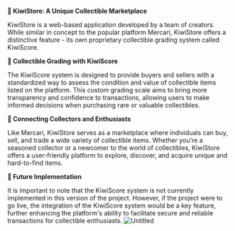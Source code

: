 **🥝 KiwiStore: A Unique Collectible Marketplace** 

KiwiStore is a web-based application developed by a team of creators. While similar in concept to the popular platform Mercari, KiwiStore offers a distinctive feature - its own proprietary collectible grading system called KiwiScore.

**🥝 Collectible Grading with KiwiScore**

The KiwiScore system is designed to provide buyers and sellers with a standardized way to assess the condition and value of collectible items listed on the platform. This custom grading scale aims to bring more transparency and confidence to transactions, allowing users to make informed decisions when purchasing rare or valuable collectibles.

**🥝 Connecting Collectors and Enthusiasts**

Like Mercari, KiwiStore serves as a marketplace where individuals can buy, sell, and trade a wide variety of collectible items. Whether you're a seasoned collector or a newcomer to the world of collectibles, KiwiStore offers a user-friendly platform to explore, discover, and acquire unique and hard-to-find items.

**🥝 Future Implementation**

It is important to note that the KiwiScore system is not currently implemented in this version of the project. However, if the project were to go live, the integration of the KiwiScore system would be a key feature, further enhancing the platform's ability to facilitate secure and reliable transactions for collectible enthusiasts.
![Untitled](https://github.com/UNF-KiwiCorp/KiwiStore/assets/66034863/003b7e15-dde5-420c-a1d6-a418f6d523d0)

